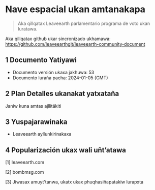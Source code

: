 # Nave espacial ukan amtanakapa

>Aka qillqatax Leaveearth parlamentario programa de voto ukan luratawa.

Aka qillqatax github ukar sincronizado ukhamawa: https://github.com/leaveearthgit/leaveearth-community-document

## 1 Documento Yatiyawi

- Documento versión ukaxa jakhuwa: 53
- Documento luraña pacha: 2024-01-05 (GMT)

## 2 Plan Detalles ukanakat yatxataña

Janiw kuna amtas ajllitäkiti

## 3 Yuspajarawinaka
* Leaveearth ayllunkirinakaxa

## 4 Popularización ukax wali uñt’atawa
[1] leaveearth.com

[2] bombmsg.com

[3] Jiwasax amuyt’tanwa, ukatx ukax phuqhasiñapatakiw lurapxta